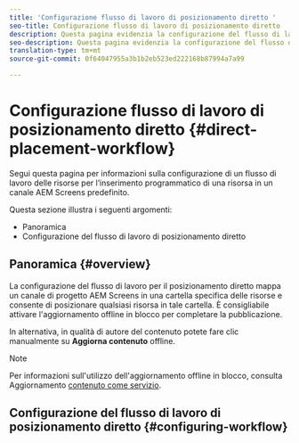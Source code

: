 ```yaml
---
title: 'Configurazione flusso di lavoro di posizionamento diretto '
seo-title: Configurazione flusso di lavoro di posizionamento diretto
description: Questa pagina evidenzia la configurazione del flusso di lavoro di posizionamento diretto.
seo-description: Questa pagina evidenzia la configurazione del flusso di lavoro di posizionamento diretto.
translation-type: tm+mt
source-git-commit: 0f64047955a3b1b2eb523ed222168b87994a7a99

---
```



# Configurazione flusso di lavoro di posizionamento diretto {#direct-placement-workflow}

Segui questa pagina per informazioni sulla configurazione di un flusso di lavoro delle risorse per l’inserimento programmatico di una risorsa in un canale AEM Screens predefinito.

Questa sezione illustra i seguenti argomenti:

* Panoramica
* Configurazione del flusso di lavoro di posizionamento diretto

## Panoramica {#overview}

La configurazione del flusso di lavoro per il posizionamento diretto mappa un canale di progetto AEM Screens in una cartella specifica delle risorse e consente di posizionare qualsiasi risorsa in tale cartella. È consigliabile attivare l&#39;aggiornamento offline in blocco per completare la pubblicazione.

In alternativa, in qualità di autore del contenuto potete fare clic manualmente su **Aggiorna contenuto** offline.

>[!NOTE]
> Per informazioni sull&#39;utilizzo dell&#39;aggiornamento offline in blocco, consulta Aggiornamento [contenuto come servizio](/help/user-guide/content-update-as-a-service.md).

## Configurazione del flusso di lavoro di posizionamento diretto {#configuring-workflow}

